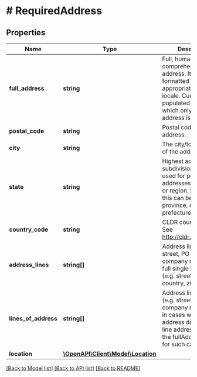 # # RequiredAddress

## Properties

Name | Type | Description | Notes
------------ | ------------- | ------------- | -------------
**full_address** | **string** | Full, human comprehensible address. It is usually formatted in the order appropriate for your locale. Currently only populated for cases in which only single-line address is available. | [optional]
**postal_code** | **string** | Postal code of the address. | [optional]
**city** | **string** | The city/town portion of the address. | [optional]
**state** | **string** | Highest administrative subdivision which is used for postal addresses of a country or region. For example, this can be a state, a province, or a prefecture. | [optional]
**country_code** | **string** | CLDR country code. See http://cldr.unicode.org/ | [optional]
**address_lines** | **string[]** | Address lines (e.g. street, PO Box, or company name) or the full single line address (e.g. street, city, state, country, zip). | [optional]
**lines_of_address** | **string[]** | Address lines only (e.g. street, PO Box, or company name). Null in cases where address data is single line address only. Use the fullAddress field for such cases. | [optional]
**location** | [**\OpenAPI\Client\Model\Location**](Location.md) |  | [optional]

[[Back to Model list]](../../README.md#models) [[Back to API list]](../../README.md#endpoints) [[Back to README]](../../README.md)
